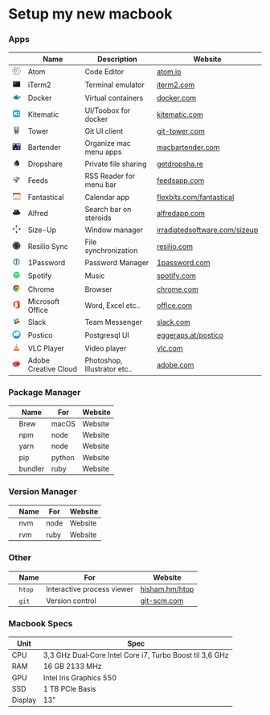 # Setup my new macbook

### Apps
|      | Name                            | Description           | Website
| ---- | ------------------------------- | --------------------- | -------------------------------------------------------------------------------
| ![](./resources/logos/atom.png)        | Atom                  | Code Editor                  | [atom.io](https://atom.io)
| ![](./resources/logos/iterm.png)       | iTerm2                | Terminal emulator            | [iterm2.com](https://www.iterm2.com/)
| ![](./resources/logos/docker.png)      | Docker                | Virtual containers           | [docker.com](https://docker.com)
| ![](./resources/logos/kitematic.png)   | Kitematic             | UI/Toobox for docker         | [kitematic.com](https://kitematic.com/)
| ![](./resources/logos/tower.png)       | Tower                 | Git UI client                | [git-tower.com](https://www.git-tower.com/mac/)
| ![](./resources/logos/bartender.png)   | Bartender             | Organize mac menu apps       | [macbartender.com](https://www.macbartender.com/)
| ![](./resources/logos/dropshare.png)   | Dropshare             | Private file sharing         | [getdropsha.re](https://getdropsha.re/)
| ![](./resources/logos/feeds.png)       | Feeds                 | RSS Reader for menu bar      | [feedsapp.com](http://www.feedsapp.com/)
| ![](./resources/logos/fantastical.png) | Fantastical           | Calendar app                 | [flexbits.com/fantastical](https://flexibits.com/fantastical)
| ![](./resources/logos/alfred.png)      | Alfred                | Search bar on steroids       | [alfredapp.com](https://www.alfredapp.com/)
| ![](./resources/logos/sizeup.png)      | Size-Up               | Window manager               | [irradiatedsoftware.com/sizeup](http://www.irradiatedsoftware.com/sizeup/)
| ![](./resources/logos/resilio.png)     | Resilio Sync          | File synchronization         | [resilio.com](https://www.resilio.com/)
| ![](./resources/logos/1password.png)   | 1Password             | Password Manager             | [1password.com](https://1password.com/)
| ![](./resources/logos/spotify.png)     | Spotify               | Music                        | [spotify.com](https://www.spotify.com/)
| ![](./resources/logos/chrome.png)      | Chrome                | Browser                      | [chrome.com](https://www.chrome.com/)
| ![](./resources/logos/office.png)      | Microsoft Office      | Word, Excel etc..            | [office.com](https://www.office.com/)
| ![](./resources/logos/slack.png)       | Slack                 | Team Messenger               | [slack.com](https://www.slack.com/)
| ![](./resources/logos/postico.png)     | Postico               | Postgresql UI                | [eggeraps.at/postico](https://eggerapps.at/postico/)
| ![](./resources/logos/vlc.png)         | VLC Player            | Video player                 | [vlc.com](https://www.vlc.com/)
| ![](./resources/logos/adobe.png)       | Adobe Creative Cloud  | Photoshop, Illustrator etc.. | [adobe.com](https://www.adobe.com/)

### Package Manager
|      | Name                            | For        | Website
| ---- | ------------------------------- | ---------- | -------------------------------------------------------------------------------
|      | Brew                            | macOS      | Website
|      | npm                             | node       | Website
|      | yarn                            | node       | Website
|      | pip                             | python     | Website
|      | bundler                         | ruby       | Website

### Version Manager
|      | Name                            | For        | Website
| ---- | ------------------------------- | ---------- | -------------------------------------------------------------------------------
|      | nvm                             | node       | Website
|      | rvm                             | ruby       | Website

### Other
|      | Name                            | For        | Website
| ---- | ------------------------------- | ---------- | -------------------------------------------------------------------------------
|      | `htop`                          | Interactive process viewer       | [hisham.hm/htop](https://hisham.hm/htop/)
|      | `git`                           | Version control                  | [git-scm.com](https://git-scm.com/)


### Macbook Specs
| Unit     | Spec
| -------- | -------------------------
| CPU      | 3,3 GHz Dual‑Core Intel Core i7, Turbo Boost til 3,6 GHz
| RAM      | 16 GB 2133 MHz
| GPU      | Intel Iris Graphics 550
| SSD      | 1 TB PCIe Basis
| Display  | 13"
